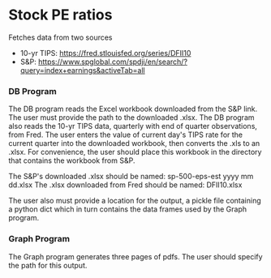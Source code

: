 # Stock PE ratios
Fetches data from two sources
- 10-yr TIPS: https://fred.stlouisfed.org/series/DFII10
- S&P: https://www.spglobal.com/spdji/en/search/?query=index+earnings&activeTab=all


### DB Program
The DB program reads the Excel workbook downloaded from the S&P link.  The user must provide the path to the downloaded .xlsx.  The DB program also reads the 10-yr TIPS data, quarterly with end of quarter observations, from Fred.  The user enters the value of current day's TIPS rate for the current quarter into the downloaded workbook, then converts the .xls to an .xlsx.  For convenience, the user should place this workbook in the directory that contains the workbook from S&P.
&nbsp;

The S&P's downloaded .xlsx should be named: sp-500-eps-est yyyy mm dd.xlsx
The .xlsx downloaded from Fred should be named: DFII10.xlsx
&nbsp;

The user also must provide a location for the output, a pickle file containing a python dict which in turn contains the data frames used by the Graph program.


### Graph Program
The Graph program generates three pages of pdfs. The user should specify the path for this output.
